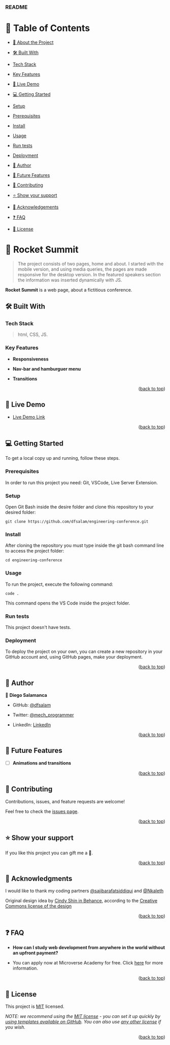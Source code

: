 <a  name="readme-top"></a>

<h3><b>README</b></h3>
</div>

# 📗 Table of Contents  

- [📖 About the Project](#about-project)

- [🛠 Built With](#built-with)

- [Tech Stack](#tech-stack)

- [Key Features](#key-features)

- [🚀 Live Demo](#live-demo)

- [💻 Getting Started](#getting-started)

- [Setup](#setup)

- [Prerequisites](#prerequisites)

- [Install](#install)

- [Usage](#usage)

- [Run tests](#run-tests)

- [Deployment](#triangular_flag_on_post-deployment)

- [👥 Author](#authors)

- [🔭 Future Features](#future-features)

- [🤝 Contributing](#contributing)

- [⭐️ Show your support](#support)

- [🙏 Acknowledgements](#acknowledgements)

- [❓ FAQ](#faq)

- [📝 License](#license)

# 📖 Rocket Summit<a name="about-project"></a>  

> The project consists of two pages, home and about. I started with the mobile version, and using media queries, the pages are made responsive for the desktop version. In the featured speakers section the information was inserted dynamically with JS.   

**Rocket Summit** is a web page, about a fictitious conference.

  

## 🛠 Built With <a name="built-with"></a>

  

### Tech Stack <a name="tech-stack"></a>

  

> html, CSS, JS.
 

### Key Features <a name="key-features"></a>
-  **Responsiveness**

-  **Nav-bar and hamburguer menu**

-  **Transitions**
<p  align="right">(<a  href="#readme-top">back to top</a>)</p>

  
## 🚀 Live Demo <a name="live-demo"></a>

- [Live Demo Link](https://yourdeployedapplicationlink.com)

  

<p  align="right">(<a  href="#readme-top">back to top</a>)</p>

 

## 💻 Getting Started <a name="getting-started"></a>

To get a local copy up and running, follow these steps. 

### Prerequisites 

In order to run this project you need:
Git, VSCode, Live Server Extension.

### Setup  
Open Git Bash inside the desire folder and clone this repository to your desired folder:

    git clone https://github.com/dfsalam/engineering-conference.git

  
### Install  

After cloning the repository you must type inside the git bash command line to access the project folder:

    cd engineering-conference


### Usage
To run the project, execute the following command:

    code .

This command opens the VS Code inside the project folder. 


### Run tests

This project doesn't have tests.  


### Deployment  

To deploy the project on your own, you can create a new repository in your GitHub account and, using GitHub pages, make your deployment.


<p  align="right">(<a  href="#readme-top">back to top</a>)</p>

 
## 👥 Author <a name="authors"></a>
👤 **Diego Salamanca**

- GitHub: [@dfsalam](https://github.com/dfsalam)

- Twitter: [@mech_programmer](https://twitter.com/mech_programmer)

- LinkedIn: [LinkedIn](https://www.linkedin.com/in/diego-salamanca-5446141b8/)

<p  align="right">(<a  href="#readme-top">back to top</a>)</p>  

  

## 🔭 Future Features <a name="future-features"></a>
- [ ] **Animations and transitions**  

<p  align="right">(<a  href="#readme-top">back to top</a>)</p>
 

## 🤝 Contributing <a name="contributing"></a>

  

Contributions, issues, and feature requests are welcome!

  

Feel free to check the [issues page](https://github.com/dfsalam/engineering-conference/issues).

  

<p  align="right">(<a  href="#readme-top">back to top</a>)</p> 

  

## ⭐️ Show your support <a name="support"></a>
If you like this project you can gift me a 🌟.

  

<p  align="right">(<a  href="#readme-top">back to top</a>)</p>
  

## 🙏 Acknowledgments <a name="acknowledgements"></a>

I would like to thank my coding partners <a href="https://github.com/sajibarafatsiddiqui">@sajibarafatsiddiqui</a> and <a href="https://github.com/Nkaleth">@Nkaleth</a>

Original design idea by <a  href="https://www.behance.net/adagio07"  target="_blank"  rel="noopener">Cindy Shin in Behance</a>, according to the <a  href="https://creativecommons.org/licenses/by-nc/4.0/">Creative Commons license of the design</a>

  

<p  align="right">(<a  href="#readme-top">back to top</a>)</p>

  

## ❓ FAQ <a name="faq"></a>

  -  **How can I study web development from anywhere in the world without an upfront payment?**

  

- You can apply now at Microverse Academy for free. Click <a href="https://www.microverse.org/?grsf=s4zvn9">here</a> for more information.

<p  align="right">(<a  href="#readme-top">back to top</a>)</p>


## 📝 License <a name="license"></a>

  

This project is [MIT](./LICENSE) licensed.

  

_NOTE: we recommend using the [MIT license](https://choosealicense.com/licenses/mit/) - you can set it up quickly by [using templates available on GitHub](https://docs.github.com/en/communities/setting-up-your-project-for-healthy-contributions/adding-a-license-to-a-repository). You can also use [any other license](https://choosealicense.com/licenses/) if you wish._

  

<p  align="right">(<a  href="#readme-top">back to top</a>)</p>